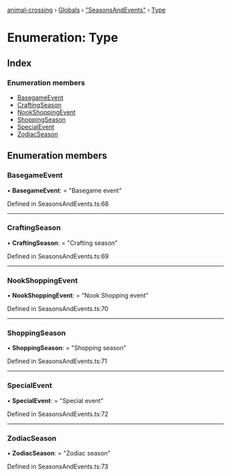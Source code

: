 [animal-crossing](../README.md) › [Globals](../globals.md) › ["SeasonsAndEvents"](../modules/_seasonsandevents_.md) › [Type](_seasonsandevents_.type.md)

# Enumeration: Type

## Index

### Enumeration members

* [BasegameEvent](_seasonsandevents_.type.md#basegameevent)
* [CraftingSeason](_seasonsandevents_.type.md#craftingseason)
* [NookShoppingEvent](_seasonsandevents_.type.md#nookshoppingevent)
* [ShoppingSeason](_seasonsandevents_.type.md#shoppingseason)
* [SpecialEvent](_seasonsandevents_.type.md#specialevent)
* [ZodiacSeason](_seasonsandevents_.type.md#zodiacseason)

## Enumeration members

###  BasegameEvent

• **BasegameEvent**: = "Basegame event"

Defined in SeasonsAndEvents.ts:68

___

###  CraftingSeason

• **CraftingSeason**: = "Crafting season"

Defined in SeasonsAndEvents.ts:69

___

###  NookShoppingEvent

• **NookShoppingEvent**: = "Nook Shopping event"

Defined in SeasonsAndEvents.ts:70

___

###  ShoppingSeason

• **ShoppingSeason**: = "Shopping season"

Defined in SeasonsAndEvents.ts:71

___

###  SpecialEvent

• **SpecialEvent**: = "Special event"

Defined in SeasonsAndEvents.ts:72

___

###  ZodiacSeason

• **ZodiacSeason**: = "Zodiac season"

Defined in SeasonsAndEvents.ts:73
